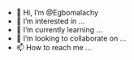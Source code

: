 - 👋 Hi, I’m @Egbomalachy
- 👀 I’m interested in ...
- 🌱 I’m currently learning ...
- 💞️ I’m looking to collaborate on ...
- 📫 How to reach me ...

<!---
Egbomalachy/Egbomalachy is a ✨ special ✨ repository because its `README.md` (this file) appears on your GitHub profile.
You can click the Preview link to take a look at your changes.
--->
